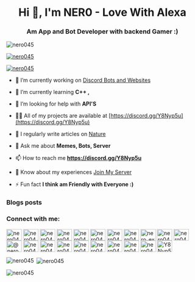<h1 align="center">Hi 👋, I'm NER0 - Love With Alexa </h1>
<h3 align="center">Am App and Bot Developer with backend Gamer :)</h3>

<p align="left"> <img src="https://komarev.com/ghpvc/?username=nero045&label=Profile%20views&color=0e75b6&style=flat" alt="nero045" /> </p>

<p align="left"> <a href="https://github.com/ryo-ma/github-profile-trophy"><img src="https://github-profile-trophy.vercel.app/?username=nero045" alt="nero045" /></a> </p>

<p align="left"> <a href="https://twitter.com/nero045" target="blank"><img src="https://img.shields.io/twitter/follow/nero045?logo=twitter&style=for-the-badge" alt="nero045" /></a> </p>

- 🔭 I’m currently working on [Discord Bots and Websites](https://discord.gg/Y8Nyp5u)

- 🌱 I’m currently learning **C++ ,**

- 🤝 I’m looking for help with **API'S**

- 👨‍💻 All of my projects are available at [https://discord.gg/Y8Nyp5u](https://discord.gg/Y8Nyp5u)

- 📝 I regularly write articles on [Nature](Nature)

- 💬 Ask me about **Memes, Bots, Server**

- 📫 How to reach me **https://discord.gg/Y8Nyp5u**

- 📄 Know about my experiences [Join My Server](https://discord.gg/teY3tsqqtS)

- ⚡ Fun fact **I think am Friendly with Everyone :)**

### Blogs posts
<!-- BLOG-POST-LIST:START -->
<!-- BLOG-POST-LIST:END -->

<h3 align="left">Connect with me:</h3>
<p align="left">
<a href="https://codepen.io/nero045" target="blank"><img align="center" src="https://cdn.jsdelivr.net/npm/simple-icons@3.0.1/icons/codepen.svg" alt="nero045" height="30" width="40" /></a>
<a href="https://dev.to/nero045" target="blank"><img align="center" src="https://cdn.jsdelivr.net/npm/simple-icons@3.0.1/icons/dev-dot-to.svg" alt="nero045" height="30" width="40" /></a>
<a href="https://twitter.com/nero045" target="blank"><img align="center" src="https://cdn.jsdelivr.net/npm/simple-icons@3.0.1/icons/twitter.svg" alt="nero045" height="30" width="40" /></a>
<a href="https://linkedin.com/in/nero045" target="blank"><img align="center" src="https://cdn.jsdelivr.net/npm/simple-icons@3.0.1/icons/linkedin.svg" alt="nero045" height="30" width="40" /></a>
<a href="https://stackoverflow.com/users/nero045" target="blank"><img align="center" src="https://cdn.jsdelivr.net/npm/simple-icons@3.0.1/icons/stackoverflow.svg" alt="nero045" height="30" width="40" /></a>
<a href="https://codesandbox.com/nero045" target="blank"><img align="center" src="https://cdn.jsdelivr.net/npm/simple-icons@3.0.1/icons/codesandbox.svg" alt="nero045" height="30" width="40" /></a>
<a href="https://kaggle.com/nero045" target="blank"><img align="center" src="https://cdn.jsdelivr.net/npm/simple-icons@3.0.1/icons/kaggle.svg" alt="nero045" height="30" width="40" /></a>
<a href="https://fb.com/nero045" target="blank"><img align="center" src="https://cdn.jsdelivr.net/npm/simple-icons@3.0.1/icons/facebook.svg" alt="nero045" height="30" width="40" /></a>
<a href="https://instagram.com/nero_exe34" target="blank"><img align="center" src="https://cdn.jsdelivr.net/npm/simple-icons@3.0.1/icons/instagram.svg" alt="nero_exe34" height="30" width="40" /></a>
<a href="https://dribbble.com/nero045" target="blank"><img align="center" src="https://cdn.jsdelivr.net/npm/simple-icons@3.0.1/icons/dribbble.svg" alt="nero045" height="30" width="40" /></a>
<a href="https://www.behance.net/nero045" target="blank"><img align="center" src="https://cdn.jsdelivr.net/npm/simple-icons@3.0.1/icons/behance.svg" alt="nero045" height="30" width="40" /></a>
<a href="https://medium.com/@nero045" target="blank"><img align="center" src="https://cdn.jsdelivr.net/npm/simple-icons@3.0.1/icons/medium.svg" alt="@nero045" height="30" width="40" /></a>
<a href="https://www.youtube.com/c/nero045" target="blank"><img align="center" src="https://cdn.jsdelivr.net/npm/simple-icons@3.0.1/icons/youtube.svg" alt="nero045" height="30" width="40" /></a>
<a href="https://www.codechef.com/users/nero045" target="blank"><img align="center" src="https://cdn.jsdelivr.net/npm/simple-icons@3.1.0/icons/codechef.svg" alt="nero045" height="30" width="40" /></a>
<a href="https://www.hackerrank.com/nero045" target="blank"><img align="center" src="https://cdn.jsdelivr.net/npm/simple-icons@3.0.1/icons/hackerrank.svg" alt="nero045" height="30" width="40" /></a>
<a href="https://codeforces.com/profile/nero045" target="blank"><img align="center" src="https://cdn.jsdelivr.net/npm/simple-icons@3.0.1/icons/codeforces.svg" alt="nero045" height="30" width="40" /></a>
<a href="https://www.leetcode.com/nero045" target="blank"><img align="center" src="https://cdn.jsdelivr.net/npm/simple-icons@3.0.1/icons/leetcode.svg" alt="nero045" height="30" width="40" /></a>
<a href="https://www.hackerearth.com/nero045" target="blank"><img align="center" src="https://cdn.jsdelivr.net/npm/simple-icons@3.0.1/icons/hackerearth.svg" alt="nero045" height="30" width="40" /></a>
<a href="https://auth.geeksforgeeks.org/user/nero045" target="blank"><img align="center" src="https://cdn.jsdelivr.net/npm/simple-icons@3.0.1/icons/geeksforgeeks.svg" alt="nero045" height="30" width="40" /></a>
<a href="https://www.topcoder.com/members/nero045" target="blank"><img align="center" src="https://cdn.jsdelivr.net/npm/simple-icons@3.0.1/icons/topcoder.svg" alt="nero045" height="30" width="40" /></a>
<a href="https://discord.gg/Y8Nyp5u" target="blank"><img align="center" src="https://cdn.jsdelivr.net/npm/simple-icons@3.0.1/icons/discord.svg" alt="Y8Nyp5u" height="30" width="40" /></a>
</p>


<p><img align="left" src="https://github-readme-stats.vercel.app/api/top-langs?username=nero045&show_icons=true&locale=en&layout=compact" alt="nero045" /></p>

<p>&nbsp;<img align="center" src="https://github-readme-stats.vercel.app/api?username=nero045&show_icons=true&locale=en" alt="nero045" /></p>

<p><img align="center" src="https://github-readme-streak-stats.herokuapp.com/?user=nero045&" alt="nero045" /></p>

